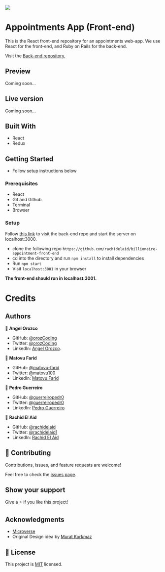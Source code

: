 ![](https://img.shields.io/badge/Microverse-blueviolet)

# Appointments App (Front-end)

This is the React front-end repository for an appointments web-app. We use React for the front-end, and Ruby on Rails for the back-end.

Visit the [Back-end repository.](https://github.com/orozCoding/hello-rails-back-end)

## Preview

Coming soon...

## Live version

Coming soon...

## Built With
- React
- Redux

## Getting Started
- Follow setup instructions below

### Prerequisites

- React
- Git and Github
- Terminal
- Browser

### Setup

Follow [this link](https://github.com/orozCoding/hello-rails-back-end) to visit the back-end repo and start the server on localhost:3000.

- clone the following repo `https://github.com/rachidelaid/billionaire-appointment-front-end`
- cd into the directory and run `npm install` to install dependencies
- Run `npm start`
- Visit `localhost:3001` in your browser

**The front-end should run in localhost:3001.**

# Credits

## Authors

👤 **Angel Orozco**

- GitHub: [@orozCoding](https://github.com/orozCoding)
- Twitter: [@orozCoding](https://twitter.com/orozCoding)
- LinkedIn: [Angel Orozco](https://www.linkedin.com/in/angel-orozco-652230228/).
  
👤 **Matovu Farid**

- GitHub: [@matovu-farid](https://github.com/matovu-farid)
- Twitter: [@matovu100](https://twitter.com/matovu100)
- LinkedIn: [Matovu Farid](https://www.linkedin.com/in/matovu-farid-48b80257)
  
👤 **Pedro Guerreiro**

- GitHub: [@guerreiropedr0](https://github.com/guerreiropedr0)
- Twitter: [@guerreiropedr0](https://twitter.com/guerreiropedr0)
- LinkedIn: [Pedro Guerreiro](https://www.linkedin.com/in/guerreiropedr0/)
  
👤 **Rachid El Aid**

- GitHub: [@rachidelaid](https://github.com/rachidelaid)
- Twitter: [@rachidelaid1](https://twitter.com/rachidelaid1)
- LinkedIn: [Rachid El Aid](https://www.linkedin.com/in/angel-orozco-652230228/)

## 🤝 Contributing

Contributions, issues, and feature requests are welcome!

Feel free to check the [issues page](../../issues/).

## Show your support

Give a ⭐️ if you like this project!

## Acknowledgments

- [Microverse](https://www.microverse.org/)
- Original Design idea by [Murat Korkmaz](https://www.behance.net/gallery/26425031/Vespa-Responsive-Redesign)

## 📝 License

This project is [MIT](./MIT.md) licensed.